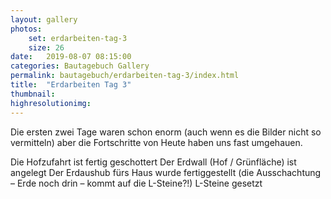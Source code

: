 ```yaml
---
layout: gallery
photos:
    set: erdarbeiten-tag-3
    size: 26
date:   2019-08-07 08:15:00
categories: Bautagebuch Gallery
permalink: bautagebuch/erdarbeiten-tag-3/index.html
title:  "Erdarbeiten Tag 3"
thumbnail: 
highresolutionimg: 
---
```

Die ersten zwei Tage waren schon enorm (auch wenn es die Bilder nicht so vermitteln) aber die Fortschritte von Heute haben uns fast umgehauen.
<!--more-->
Die Hofzufahrt ist fertig geschottert
Der Erdwall (Hof / Grünfläche) ist angelegt
Der Erdaushub fürs Haus wurde fertiggestellt (die Ausschachtung – Erde noch drin – kommt auf die L-Steine?!)
L-Steine gesetzt

<!--
20190807_194622.jpg
20190807_195115_029-e1565205323823.jpg
20190807_195513_007-1-e1565205352683.jpg
20190807_195513_041-e1565205417561.jpg
20190807_195108_011-e1565205694765.jpg
20190807_195513_044-e1565205718849.jpg
20190807_195513_023-e1565205731456.jpg
20190807_195513_045-e1565205754674.jpg
20190807_195513_028-e1565205774682.jpg
20190807_195513_048-e1565205787505.jpg
20190807_195513_027-e1565205801793.jpg
20190807_195906_001.jpg
20190807_195513_039-e1565205851326.jpg
20190807_195041_001-e1565205886754.jpg
20190807_195115_004-e1565205901941.jpg
20190807_195115_020-e1565205912976.jpg
20190807_195513_009-e1565205930787.jpg
20190807_195902_005.jpg
20190807_195513_051-e1565205954970.jpg
20190807_195115_019-e1565205967325.jpg
20190807_195513_033-e1565206002669.jpg
20190807_195513_055-e1565206022495.jpg
20190807_195513_017-e1565206034712.jpg
20190807_195902_020.jpg
20190807_195902_010.jpg
20190807_195040.jpg
-->